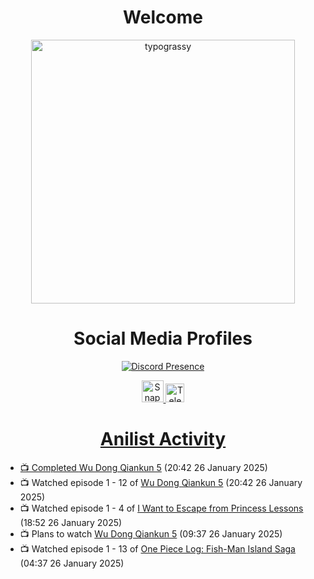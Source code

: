 <div align="center">

# Welcome
<a href="https://github.com/kawarimidoll/typograssy">
    <img alt="typograssy" src="https://typograssy.deno.dev/api?text=%E3%82%88%E3%81%86%E3%81%93%E3%81%9D%E3%81%BF%E3%81%AA%E3%81%95%E3%82%93%20-%20Sheby--&&l0=none&l1=82d9d0&l2=027353&l3=038c4c&l4=01402e&bg=none&frame=none&speed=100&comment=" width="421.99">
</a>

</div>

<div align="center">

# Social Media Profiles

[![Discord Presence](https://lanyard.cnrad.dev/api/612532963938271232)](https://discord.com/users/612532963938271232)


<a href="https://www.snapchat.com/add/a.sheby" title="Snapchat Profile">
    <img src="https://www.freepnglogos.com/uploads/snapchat-logo-png-0.png" width="35" alt="Snapchat Logo" />


<a href="https://t.me/ASheby" title="Telegram Profile">
    <img src="https://www.freepnglogos.com/uploads/telegram-logo-png-0.png" width="30" alt="Telegram Logo" />


</div>

<div align="center">

# Anilist Activity

</div>

<!-- ANILIST_ACTIVITY:start -->

-   📺 Completed [Wu Dong Qiankun 5](https://anilist.co/anime/185748) (20:42 26 January 2025)
-   📺 Watched episode 1 - 12 of [Wu Dong Qiankun 5](https://anilist.co/anime/185748) (20:42 26 January 2025)
-   📺 Watched episode 1 - 4 of [I Want to Escape from Princess Lessons](https://anilist.co/anime/170650) (18:52 26 January 2025)
-   📺 Plans to watch [Wu Dong Qiankun 5](https://anilist.co/anime/185748) (09:37 26 January 2025)
-   📺 Watched episode 1 - 13 of [One Piece Log: Fish-Man Island Saga](https://anilist.co/anime/183423) (04:37 26 January 2025)

<!-- ANILIST_ACTIVITY:end -->
